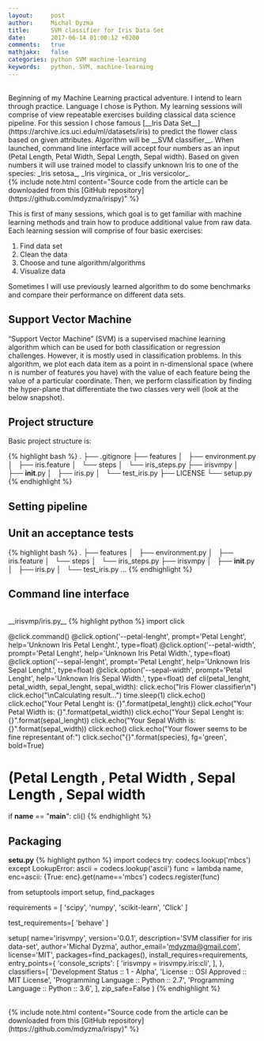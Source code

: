 ```yaml
---
layout:     post
author:     Michal Dyzma
title:      SVM classifier for Iris Data Set
date:       2017-06-14 01:00:12 +0200
comments:   true
mathjakx:   false
categories: python SVM machine-learning
keywords:   python, SVM, machine-learning
---
```


<!-- ![banner][banner] -->
<br>
Beginning of my Machine Learning practical adventure. I intend to learn through practice. Language I chose is Python. My learning sessions will comprise of view repeatable exercises building classical data science pipeline. For this session I chose famous [__Iris Data Set__](https://archive.ics.uci.edu/ml/datasets/iris) to predict the flower class based on given attributes. Algorithm will be __SVM classifier__. When launched, command line interface will accept four numbers as an input (Petal Length, Petal Width, Sepal Length, Sepal width). Based on given numbers it will use trained model to classify unknown Iris to one of the species: _Iris setosa_,  _Iris virginica_ or _Iris versicolor_.

<br>
{% include note.html content="Source code from the article can be downloaded from this [GitHub repository](https://github.com/mdyzma/irispy)" %}

This is first of many sessions, which goal is to get familiar with machine learning methods and train how to produce additional value from raw data. Each learning session will comprise of four basic exercises:

1. Find data set
2. Clean the data
3. Choose and tune algorithm/algorithms
4. Visualize data

Sometimes I will use previously learned algorithm to do some benchmarks and compare their performance on different data sets.

## Support Vector Machine

“Support Vector Machine” (SVM) is a supervised machine learning algorithm which can be used for both classification or regression challenges. However, it is mostly used in classification problems. In this algorithm, we plot each data item as a point in n-dimensional space (where n is number of features you have) with the value of each feature being the value of a particular coordinate. Then, we perform classification by finding the hyper-plane that differentiate the two classes very well (look at the below snapshot).

## Project structure

Basic project structure is:

{% highlight bash %}
.
├── .gitignore
├── features
│   ├── environment.py
│   ├── iris.feature
│   └── steps
│       └── iris_steps.py
├── irisvmpy
│   ├── __init__.py
│   ├── iris.py
│   └── test_iris.py
├── LICENSE
└──  setup.py
{% endhighlight %}

## Setting pipeline







## Unit an acceptance tests

{% highlight bash %}
.
├── features
│   ├── environment.py
│   ├── iris.feature
│   └── steps
│       └── iris_steps.py
├── irisvmpy
│   ├── __init__.py
│   ├── iris.py
│   └── test_iris.py
...
{% endhighlight %}


## Command line interface



<br>
__irisvmp/iris.py__
{% highlight python %}
import click

@click.command()
@click.option('--petal-lenght', prompt='Petal Lenght',
              help='Unknown Iris Petal Lenght.', type=float)
@click.option('--petal-width', prompt='Petal Lenght',
              help='Unknown Iris Petal Width.', type=float)
@click.option('--sepal-lenght', prompt='Petal Lenght',
              help='Unknown Iris Sepal Lenght.', type=float)
@click.option('--sepal-width', prompt='Petal Lenght',
              help='Unknown Iris Sepal Width.', type=float)
def cli(petal_lenght, petal_width, sepal_lenght, sepal_width):
	click.echo("Iris Flower classifier\n")
	click.echo("\nCalculating result...")
	time.sleep(1)
	click.echo()
	click.echo("Your Petal Lenght is: {}".format(petal_lenght))
	click.echo("Your Petal Width  is: {}".format(petal_width))
	click.echo("Your Sepal Lenght is: {}".format(sepal_lenght))
	click.echo("Your Sepal Width  is: {}".format(sepal_width))
	click.echo()
	click.echo("Your flower seems to be fine representant of:")
	click.secho("{}".format(species), fg='green', bold=True)
# (Petal Length , Petal Width , Sepal Length , Sepal width

if __name__ == "__main__":
	cli()
{% endhighlight %}



##  Packaging


__setu.py__
{% highlight python %}
import codecs
try:
    codecs.lookup('mbcs')
except LookupError:
    ascii = codecs.lookup('ascii')
    func = lambda name, enc=ascii: {True: enc}.get(name=='mbcs')
    codecs.register(func)

from setuptools import setup, find_packages


requirements = [
	'scipy', 'numpy', 'scikit-learn', 'Click'
]

test_requirements=[
	'behave'
]

setup(
	name='irisvmpy',
	version='0.0.1',
	description='SVM classifier for iris data-set',
	author='Michal Dyzma',
	author_email='mdyzma@gmail.com',
	license='MIT',
	packages=find_packages(),
	install_requires=requirements,
	entry_points={
    	'console_scripts': [
        		'irisvmpy = irisvmpy.iris:cli',
        	],
        },
	classifiers=[
        'Development Status :: 1 - Alpha',
        'License :: OSI Approved :: MIT License',
        'Programming Language :: Python :: 2.7',
        'Programming Language :: Python :: 3.6',
      ],
	zip_safe=False
)
{% endhighlight %}


<br>
{% include note.html content="Source code from the article can be downloaded from this [GitHub repository](https://github.com/mdyzma/irispy)" %}


<!-- Images -->

[banner]:   /assets/2017-05-12/banner.jpg
<!-- [iris_cli]: /assets/2017-05-12/iris_cli.png -->
